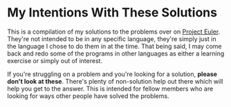 # My Intentions With These Solutions

This is a compilation of my solutions to the problems over on [Project Euler](https://projecteuler.net/archives).
They're not intended to be in any specific language, they're simply just in the language I chose to do them in at the time. That being said, I may come back and redo some of the programs in other languages as either a learning exercise or simply out of interest.

If you're struggling on a problem and you're looking for a solution, **please don't look at these**. There's plenty of non-solution help out there which will help you get to the answer. This is intended for fellow members who are looking for ways other people have solved the problems. 
